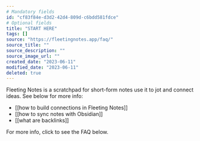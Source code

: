 ```yaml
---
# Mandatory fields
id: "cf83f84e-d3d2-42d4-809d-c6bdd581fdce"
# Optional fields
title: "START HERE"
tags: []
source: "https://fleetingnotes.app/faq/"
source_title: ""
source_description: ""
source_image_url: ""
created_date: "2023-06-11"
modified_date: "2023-06-11"
deleted: true
---
```

Fleeting Notes is a scratchpad for short-form notes use it to jot and connect ideas. See below for more info:

- [[how to build connections in Fleeting Notes]]
- [[how to sync notes with Obsidian]]
- [[what are backlinks]]

For more info, click to see the FAQ below.